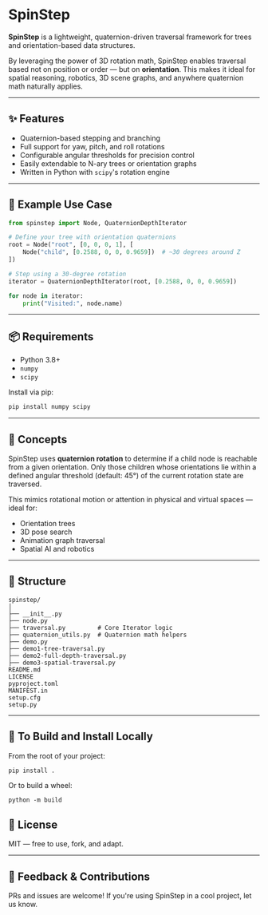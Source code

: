 # SpinStep

**SpinStep** is a lightweight, quaternion-driven traversal framework for trees and orientation-based data structures.

By leveraging the power of 3D rotation math, SpinStep enables traversal based not on position or order — but on **orientation**. This makes it ideal for spatial reasoning, robotics, 3D scene graphs, and anywhere quaternion math naturally applies.

---

## ✨ Features

- Quaternion-based stepping and branching
- Full support for yaw, pitch, and roll rotations
- Configurable angular thresholds for precision control
- Easily extendable to N-ary trees or orientation graphs
- Written in Python with `scipy`'s rotation engine

---

## 🔧 Example Use Case

```python
from spinstep import Node, QuaternionDepthIterator

# Define your tree with orientation quaternions
root = Node("root", [0, 0, 0, 1], [
    Node("child", [0.2588, 0, 0, 0.9659])  # ~30 degrees around Z
])

# Step using a 30-degree rotation
iterator = QuaternionDepthIterator(root, [0.2588, 0, 0, 0.9659])

for node in iterator:
    print("Visited:", node.name)
```

---

## 📦 Requirements

- Python 3.8+
- `numpy`
- `scipy`

Install via pip:

```bash
pip install numpy scipy
```

---

## 🧠 Concepts

SpinStep uses **quaternion rotation** to determine if a child node is reachable from a given orientation. Only those children whose orientations lie within a defined angular threshold (default: 45°) of the current rotation state are traversed.

This mimics rotational motion or attention in physical and virtual spaces — ideal for:

- Orientation trees
- 3D pose search
- Animation graph traversal
- Spatial AI and robotics

---

## 📁 Structure

```
spinstep/
│
├── __init__.py
├── node.py
├── traversal.py         # Core Iterator logic
├── quaternion_utils.py  # Quaternion math helpers
├── demo.py
├── demo1-tree-traversal.py
├── demo2-full-depth-traversal.py
├── demo3-spatial-traversal.py
README.md
LICENSE
pyproject.toml
MANIFEST.in
setup.cfg
setup.py
```

---
## 🚀 To Build and Install Locally

From the root of your project:

```bash
pip install .
```

Or to build a wheel:

```
python -m build
```

## 📜 License

MIT — free to use, fork, and adapt.

---

## 💬 Feedback & Contributions

PRs and issues are welcome! If you're using SpinStep in a cool project, let us know.
